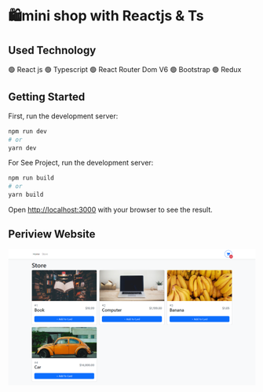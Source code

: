 # 🛍️mini shop with Reactjs & Ts

## Used Technology 

🟢 React js
🟢 Typescript
🟢 React Router Dom V6
🟢 Bootstrap
🟢 Redux


## Getting Started

First, run the development server:

```bash
npm run dev
# or
yarn dev
```
For See Project, run the development server:

```bash
npm run build
# or
yarn build
```

Open [http://localhost:3000](http://localhost:3000) with your browser to see the result.




## Periview Website
![mini shop website,mahdi nazari portfolio](https://github.com/mhdi-nzari/mini-shop-portfolio/blob/main/mini-shop-portfolio.png?raw=true)
